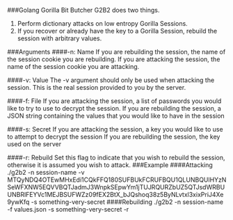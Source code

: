 ###Golang Gorilla Bit Butcher
G2B2 does two things.
1) Perform dictionary attacks on low entropy Gorilla Sessions. 
2) If you recover or already have the key to a Gorilla Session, rebuild the session with arbitrary values.

###Arguments
####-n: Name
If you are rebuilding the session, the name of the session cookie you are rebuilding.
If you are attacking the session, the name of the session cookie you are attacking.

####-v: Value
The -v argument should only be used when attacking the session. This is the real session provided to you by the server.

####-f: File
If you are attacking the session, a list of passwords you would like to try to use to decrypt the session.
If you are rebuilding the session, a JSON string containing the values that you would like to have in the session

####-s: Secret
If you are attacking the session, a key you would like to use to attempt to decrypt the session
If you are rebuilding the session, the key used on the server

####-r: Rebuild
Set this flag to indicate that you wish to rebuild the session, otherwise it is assumed you wish to attack.
###Example
####Attacking
    ./g2b2 -n session-name -v MTQyNDQ4OTEwMHxEdi1CQkFFQ180SUFBUkFCRUFBQU1QLUNBQUlHYzNSeWFXNW5EQVVBQTJadmJ3WnpkSEpwYm1jTUJRQURZbUZ5QTJsdWRBUUNBRlFEYVc1MEJBSUFWZz09fEX2BtX_bJQshoq38z5ByNLvtxl3xixPriJ4Xe9ywKfq -s something-very-secret
####Rebuilding
    ./g2b2 -n session-name -f values.json -s something-very-secret -r
